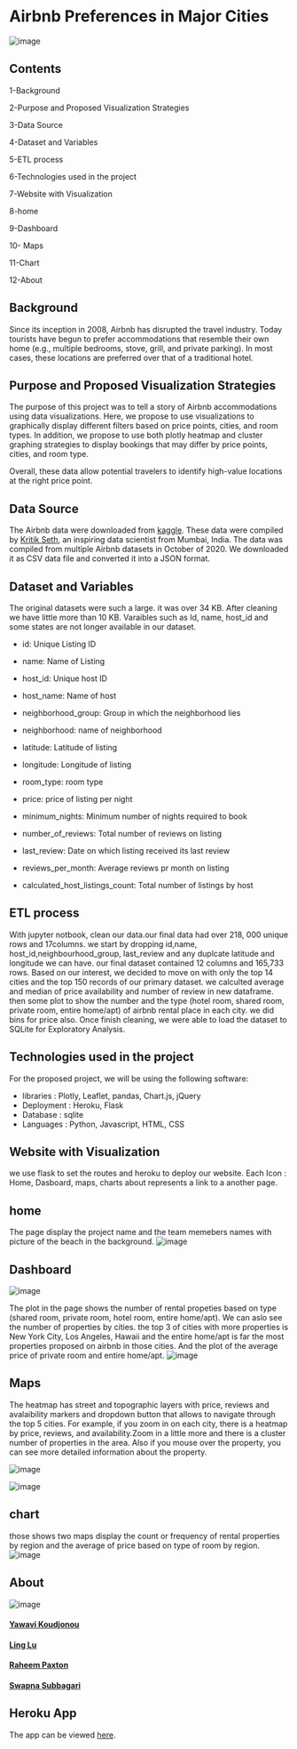 # Airbnb Preferences in Major Cities

![image](https://user-images.githubusercontent.com/82011523/137035362-76c65b5b-b07c-4ec0-8283-dcbc19a9e584.png)

## Contents

1-Background

2-Purpose and Proposed Visualization Strategies

3-Data Source

4-Dataset and Variables

5-ETL process

6-Technologies used in the project

7-Website with Visualization

8-home

9-Dashboard

10- Maps

11-Chart

12-About


## Background

Since its inception in 2008, Airbnb has disrupted the travel industry. Today tourists have begun to prefer accommodations that resemble their own home (e.g., multiple bedrooms, stove, grill, and private parking). In most cases, these locations are preferred over that of a traditional hotel.

## Purpose and Proposed Visualization Strategies

The purpose of this project was to tell a story of Airbnb accommodations using data visualizations. Here, we propose to use visualizations to graphically display different filters based on price points, cities, and room types. In addition, we propose to use both plotly heatmap and cluster graphing strategies to display bookings that may differ by price points, cities, and room type.

Overall, these data allow potential travelers to identify high-value locations at the right price point.

## Data Source

The Airbnb data were downloaded from [kaggle](https://www.kaggle.com/kritikseth/us-airbnb-open-data). These data were compiled by [Kritik Seth](https://github.com/kritikseth), an inspiring data scientist from Mumbai, India. The data was compiled from multiple Airbnb datasets in October of 2020. We downloaded it as CSV data file and converted it into a JSON format.

## Dataset and Variables

The original datasets were such a large. it was over 34 KB. After cleaning we have little more than 10 KB. Varaibles such as Id, name, host_id and some states are not longer available in our dataset.

* id: Unique Listing ID

* name: Name of Listing

* host_id: Unique host ID

* host_name: Name of host

* neighborhood_group: Group in which the neighborhood lies

* neighborhood: name of neighborhood

* latitude: Latitude of listing

* longitude: Longitude of listing

* room_type: room type

* price: price of listing per night

* minimum_nights: Minimum number of nights required to book

* number_of_reviews: Total number of reviews on listing

* last_review: Date on which listing received its last review

* reviews_per_month: Average reviews pr month on listing

* calculated_host_listings_count: Total number of listings by host

## ETL process

With jupyter notbook, clean our data.our final data had over 218, 000 unique rows and 17columns. we start by dropping id,name, host_id,neighbourhood_group, last_review and any duplcate latitude and longitude we can have. our final dataset contained 12 columns and 165,733 rows. Based on our interest, we decided to move on with only the top 14 cities and the top 150 records of our primary dataset. we calculted average and median of price availability and number of review in new dataframe. then some plot to show the number and the type (hotel room, shared room, private room, entire home/apt) of airbnb rental place in each city. we did bins for price also. Once finish cleaning, we were able to load the dataset to SQLite for Exploratory Analysis.

## Technologies used in the project

For the proposed project, we will be using the following software:

* libraries : Plotly, Leaflet, pandas, Chart.js, jQuery
* Deployment : Heroku, Flask
* Database : sqlite
* Languages : Python, Javascript, HTML, CSS 

## Website with Visualization

we use flask to set the routes and heroku to deploy our website. Each Icon : Home, Dasboard, maps, charts about represents a link to a another page.

## home

The page display the project name and the team memebers names with picture of the beach in the background.
![image](https://user-images.githubusercontent.com/82011523/137034956-69de1ab8-8571-4819-9b1e-2b289f25812f.png)

## Dashboard

![image](https://user-images.githubusercontent.com/82011523/137035076-e3959fb7-b949-4301-b620-2600c915f0d2.png)

The plot in the page shows the number of rental propeties based on type (shared room, private room, hotel room, entire home/apt). We can aslo see the number of properties by cities. the top 3 of cities with more properties is New York City, Los Angeles, Hawaii and the entire home/apt is far the most properties proposed on airbnb in those cities. And the plot of the average price of private room and entire home/apt.
![image](https://user-images.githubusercontent.com/82011523/137035123-ed06baf0-ce62-4351-a50d-c980eddda5f6.png)




## Maps

The heatmap has street and topographic layers with price, reviews and avalaibility markers and dropdown button that allows to navigate through the top 5 cities. For example, if you zoom in on each city, there is a heatmap by price, reviews, and availability.Zoom in a little more and there is a cluster number of properties in the area. Also if you mouse over the property, you can see more detailed information about the property.

![image](https://user-images.githubusercontent.com/82011523/137035287-0b2cc2b2-12ba-4945-89af-8da493abdb3c.png)

![image](https://user-images.githubusercontent.com/82011523/137035801-e19eb78a-0642-4d3d-a302-e57003e68f04.png)


## chart

those shows two maps display the count or frequency of rental properties by region and the average of price based on type of room by region.
![image](https://user-images.githubusercontent.com/82011523/137035157-36923430-0897-4655-8a4d-c9ead300ab38.png)

## About

![image](https://user-images.githubusercontent.com/82011523/137035562-d0c25c85-66bf-4c45-a742-256d54678ec9.png)

#### [Yawavi Koudjonou](https://github.com/yawavi92)

#### [Ling Lu](https://github.com/LingLv-git)

#### [Raheem Paxton](https://github.com/rjpaxtondata)

#### [Swapna Subbagari](https://github.com/SwapnaSubbagari)

## Heroku App

The app can be viewed [here](https://airbnb-analysis-app.herokuapp.com/).
